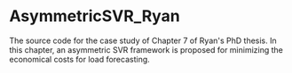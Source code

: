 # AsymmetricSVR_Ryan
The source code for the case study of Chapter 7 of Ryan's PhD thesis. In this chapter, an asymmetric SVR framework is proposed for minimizing the economical costs for load forecasting.

